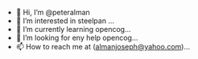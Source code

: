 - 👋 Hi, I’m @peteralman
- 👀 I’m interested in steelpan ...
- 🌱 I’m currently learning opencog...
- 💞️ I’m looking for eny help  opencog...
- 📫 How to reach me at (almanjoseph@yahoo.com)...

<!---
peteralman/peteralman is a ✨ special ✨ repository because its `README.md` (this file) appears on your GitHub profile.
You can click the Preview link to take a look at your changes.
--->
